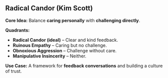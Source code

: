 ## Radical Candor (Kim Scott)

**Core Idea:** Balance **caring personally** with **challenging directly**.

**Quadrants:**

- **Radical Candor (ideal)** – Clear and kind feedback.
- **Ruinous Empathy** – Caring but no challenge.
- **Obnoxious Aggression** – Challenge without care.
- **Manipulative Insincerity** – Neither.

**Use Case:** A framework for **feedback conversations** and building a culture of trust.
